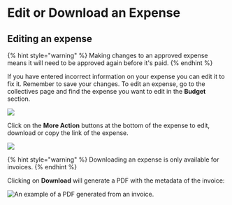 # Edit or Download an Expense

## Editing an expense

{% hint style="warning" %}
Making changes to an approved expense means it will need to be approved again before it's paid.
{% endhint %}

If you have entered incorrect information on your expense you can edit it to fix it. Remember to save your changes. To edit an expense, go to the collectives page and find the expense you want to edit in the **Budget** section.&#x20;

![](../.gitbook/assets/expensesandgettingpaid\_editordownload\_findexpense\_2022-05-27.gif)

Click on the **More Action** buttons at the bottom of the expense to edit, download or copy the link of the expense.



![](<../.gitbook/assets/expensesandgettingpaid\_editordownload\_moreactions\_2022-05-27.gif (1).png>)

{% hint style="warning" %}
Downloading an expense is only available for invoices.
{% endhint %}

Clicking on **Download** will generate a PDF with the metadata of the invoice:

![An example of a PDF generated from an invoice.](../.gitbook/assets/expenses-and-getting-paid\_edit-an-expense\_download-expense-result\_2020-07-13.png)
